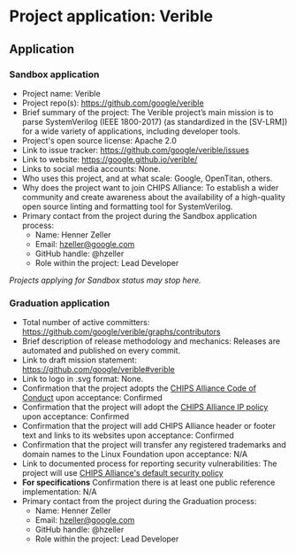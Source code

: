 # Project application: Verible

## Application

### Sandbox application

* Project name: Verible
* Project repo(s): https://github.com/google/verible
* Brief summary of the project: The Verible project’s main mission is to parse SystemVerilog (IEEE 1800-2017) (as standardized in the [SV-LRM]) for a wide variety of applications, including developer tools.
* Project's open source license: Apache 2.0
* Link to issue tracker: https://github.com/google/verible/issues
* Link to website: https://google.github.io/verible/
* Links to social media accounts: None.
* Who uses this project, and at what scale: Google, OpenTitan, others.
* Why does the project want to join CHIPS Alliance: To establish a wider community and create awareness about the availability of a high-quality open source linting and formatting tool for SystemVerilog.
* Primary contact from the project during the Sandbox application process:
  * Name: Henner Zeller
  * Email: hzeller@google.com
  * GitHub handle: @hzeller
  * Role within the project: Lead Developer

*Projects applying for Sandbox status may stop here.*

### Graduation application

* Total number of active committers: https://github.com/google/verible/graphs/contributors
* Brief description of release methodology and mechanics: Releases are automated and published on every commit.
* Link to draft mission statement: https://github.com/google/verible#verible
* Link to logo in .svg format: None.
* Confirmation that the project adopts the [CHIPS Alliance Code of Conduct](https://lfprojects.org/policies/code-of-conduct/) upon acceptance: Confirmed
* Confirmation that the project will adopt the [CHIPS Alliance IP policy](https://technical-charter.chipsalliance.org) upon acceptance: Confirmed
* Confirmation that the project will add CHIPS Alliance header or footer text and links to its websites upon acceptance: Confirmed
* Confirmation that the project will transfer any registered trademarks and domain names to the Linux Foundation upon acceptance: N/A
* Link to documented process for reporting security vulnerabilities: The project will use [CHIPS Alliance's default security policy](https://github.com/chipsalliance/tsc#reporting-security-vulnerabilities)
* **For specifications** Confirmation there is at least one public reference implementation: N/A
* Primary contact from the project during the Graduation process:
  * Name: Henner Zeller
  * Email: hzeller@google.com
  * GitHub handle: @hzeller
  * Role within the project: Lead Developer
